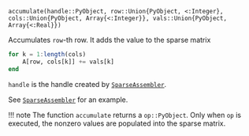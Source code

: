 ```
accumulate(handle::PyObject, row::Union{PyObject, <:Integer}, cols::Union{PyObject, Array{<:Integer}}, vals::Union{PyObject, Array{<:Real}})
```

Accumulates `row`-th row. It adds the value to the sparse matrix

```julia
for k = 1:length(cols)
    A[row, cols[k]] += vals[k]
end
```

`handle` is the handle created by [`SparseAssembler`](@ref). 

See [`SparseAssembler`](@ref) for an example.

!!! note
    The function `accumulate` returns a `op::PyObject`. Only when `op` is executed, the nonzero values are populated into the sparse matrix.

